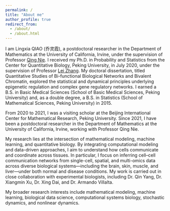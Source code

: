```yaml
---
permalink: /
title: "About me"
author_profile: true
redirect_from: 
  - /about/
  - /about.html
---
```

I am Lingxia QIAO (乔灵霞), a postdoctoral researcher in the Department of Mathematics at the University of California, Irvine, under the supervision of Professor [Qing Nie](https://faculty.sites.uci.edu/qnie/). I received my Ph.D. in Probability and Statistics from the Center for Quantitative Biology, Peking University, in July 2020, under the supervision of Professor  [Lei Zhang](http://faculty.bicmr.pku.edu.cn/~zhanglei/). My doctoral dissertation, titled Quantitative Studies of Bi-functional Biological Networks and Bivalent Chromatin, explored the statistical and dynamical principles underlying epigenetic regulation and complex gene regulatory networks. I earned a B.S. in Basic Medical Sciences (School of Basic Medical Sciences, Peking University) and, as a double degree, a B.S. in Statistics (School of Mathematical Sciences, Peking University) in 2015.

From 2020 to 2021, I was a visiting scholar at the Beijing International Center for Mathematical Research, Peking University. Since 2021, I have been a postdoctoral researcher in the Department of Mathematics at the University of California, Irvine, working with Professor Qing Nie.

My research lies at the intersection of mathematical modeling, machine learning, and quantitative biology. By integrating computational modeling and data-driven approaches, I aim to understand how cells communicate and coordinate across tissues. In particular, I focus on inferring cell–cell communication networks from single-cell, spatial, and multi-omics data across diverse biological systems—including the brain, skin, muscle, and liver—under both normal and disease conditions. My work is carried out in close collaboration with experimental biologists, including Dr. Qin Yang, Dr. Xiangmin Xu, Dr. Xing Dai, and Dr. Armando Villalta.

My broader research interests include mathematical modeling, machine learning, biological data science, computational systems biology, stochastic dynamics, and nonlinear dynamics.